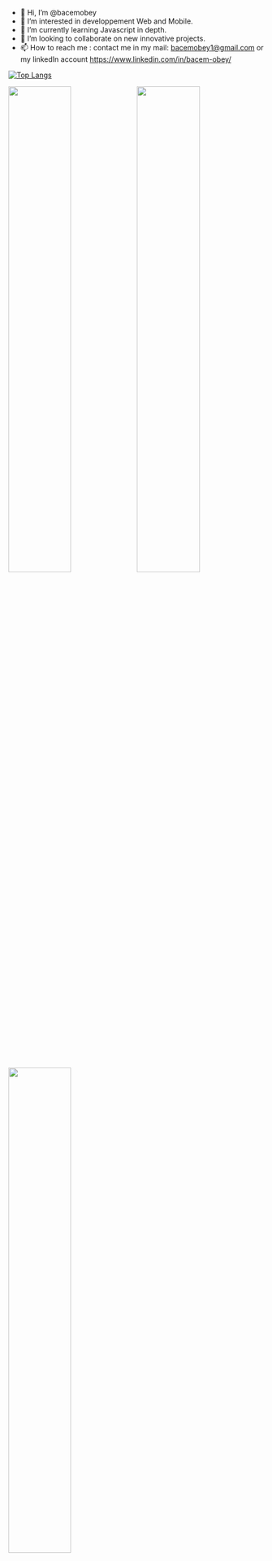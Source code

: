 - 👋 Hi, I’m @bacemobey
- 👀 I’m interested in developpement Web and Mobile.
- 🌱 I’m currently learning Javascript in depth.
- 💞️ I’m looking to collaborate on new innovative projects.
- 📫 How to reach me : contact me in my mail: bacemobey1@gmail.com or my linkedIn account https://www.linkedin.com/in/bacem-obey/

[![Top Langs](https://github-readme-stats.vercel.app/api/top-langs/?username=anuraghazra&layout=compact)](https://github.com/bacemobey/github-readme-stats)
<br/>
<p align="left">
  <img width="49.5%" src="https://github-readme-stats.vercel.app/api/top-langs/?username=bacemobey&layout=compact"/>
  <img width="49.5%" src="https://github-readme-stats.vercel.app/api?username=bacemobey&show_icons=true&count_private=true&hide_border=true" />
  <img width="49.5%" src="https://github-readme-streak-stats.herokuapp.com?user=bacemobey&date_format=M%20j%5B%2C%20Y%5D)]" />
</p>
<br>
<p align="center"> 
  Visitor count<br>
  <a href="#"><img src="https://profile-counter.glitch.me/bacemobey/count.svg"/></a>
</p>
<!---
bacemobey/bacemobey is a ✨ special ✨ repository because its `README.md` (this file) appears on your GitHub profile.
You can click the Preview link to take a look at your changes.
--->
